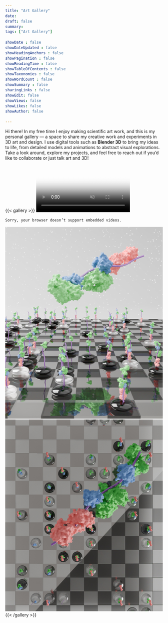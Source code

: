 ```yaml
---
title: "Art Gallery"
date: 
draft: false
summary:
tags: ["Art Gallery"]

showDate : false
showDateUpdated : false
showHeadingAnchors : false
showPagination : false
showReadingTime : false
showTableOfContents : false
showTaxonomies : false 
showWordCount : false
showSummary : false
sharingLinks : false
showEdit: false
showViews: false
showLikes: false
showAuthor: false

---
```

Hi there! In my free time I enjoy making scientific art work, and this is my personal gallery — a space to share my creative work and experiments in 3D art and design. I use digital tools such as <b>Blender 3D</b> to bring my ideas to life, from detailed models and animations to abstract visual explorations.
Take a look around, explore my projects, and feel free to reach out if you’d like to collaborate or just talk art and 3D!

{{< gallery >}}
  <video class="grid-w100 md:grid-w1080 xl:grid-w900" controls playsinline muted loop poster="gallery/poster.jpg">
    <source src="gallery/final_movie.mp4" type="video/mp4" />

    Sorry, your browser doesn’t support embedded videos.
  </video>
  <img 
      src="gallery/cover_image_v4.jpg" 
      alt="Artwork cover image v4" 
      globalMatch="images/something/*"
      sortOrder="asc"
      rowHeight="150"
      margins="5"
      thumbnailResizeOptions="600x600 q90 Lanczos"
      showExif=true
      previewType="blur"
      embedPreview=true
      loadJQuery=true
  />
  <img 
      src="gallery/cover_image_v3.jpg" 
      alt="Artwork cover image v3" 
      globalMatch="images/something/*"
      sortOrder="asc"
      rowHeight="150"
      margins="5"
      thumbnailResizeOptions="600x600 q90 Lanczos"
      showExif=true
      previewType="blur"
      embedPreview=true
      loadJQuery=true
  />
{{< /gallery >}}


